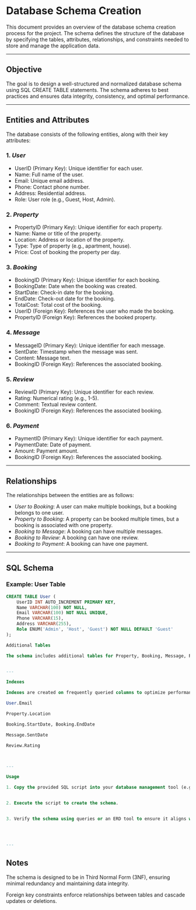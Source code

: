 # Database Schema Creation

This document provides an overview of the database schema creation process for the project. The schema defines the structure of the database by specifying the tables, attributes, relationships, and constraints needed to store and manage the application data.

---

## Objective

The goal is to design a well-structured and normalized database schema using SQL CREATE TABLE statements. The schema adheres to best practices and ensures data integrity, consistency, and optimal performance.

---

## Entities and Attributes

The database consists of the following entities, along with their key attributes:

### 1. *User*
- UserID (Primary Key): Unique identifier for each user.
- Name: Full name of the user.
- Email: Unique email address.
- Phone: Contact phone number.
- Address: Residential address.
- Role: User role (e.g., Guest, Host, Admin).

### 2. *Property*
- PropertyID (Primary Key): Unique identifier for each property.
- Name: Name or title of the property.
- Location: Address or location of the property.
- Type: Type of property (e.g., apartment, house).
- Price: Cost of booking the property per day.

### 3. *Booking*
- BookingID (Primary Key): Unique identifier for each booking.
- BookingDate: Date when the booking was created.
- StartDate: Check-in date for the booking.
- EndDate: Check-out date for the booking.
- TotalCost: Total cost of the booking.
- UserID (Foreign Key): References the user who made the booking.
- PropertyID (Foreign Key): References the booked property.

### 4. *Message*
- MessageID (Primary Key): Unique identifier for each message.
- SentDate: Timestamp when the message was sent.
- Content: Message text.
- BookingID (Foreign Key): References the associated booking.

### 5. *Review*
- ReviewID (Primary Key): Unique identifier for each review.
- Rating: Numerical rating (e.g., 1-5).
- Comment: Textual review content.
- BookingID (Foreign Key): References the associated booking.

### 6. *Payment*
- PaymentID (Primary Key): Unique identifier for each payment.
- PaymentDate: Date of payment.
- Amount: Payment amount.
- BookingID (Foreign Key): References the associated booking.

---

## Relationships

The relationships between the entities are as follows:
- *User to Booking*: A user can make multiple bookings, but a booking belongs to one user.
- *Property to Booking*: A property can be booked multiple times, but a booking is associated with one property.
- *Booking to Message*: A booking can have multiple messages.
- *Booking to Review*: A booking can have one review.
- *Booking to Payment*: A booking can have one payment.

---

## SQL Schema

### Example: User Table
```sql
CREATE TABLE User (
    UserID INT AUTO_INCREMENT PRIMARY KEY,
    Name VARCHAR(100) NOT NULL,
    Email VARCHAR(100) NOT NULL UNIQUE,
    Phone VARCHAR(15),
    Address VARCHAR(255),
    Role ENUM('Admin', 'Host', 'Guest') NOT NULL DEFAULT 'Guest'
);

Additional Tables

The schema includes additional tables for Property, Booking, Message, Review, and Payment. Each table contains well-defined attributes, primary keys, foreign keys, and constraints to enforce data integrity. Refer to the full SQL script in the project repository for detailed table definitions.


---

Indexes

Indexes are created on frequently queried columns to optimize performance:

User.Email

Property.Location

Booking.StartDate, Booking.EndDate

Message.SentDate

Review.Rating



---

Usage

1. Copy the provided SQL script into your database management tool (e.g., MySQL Workbench, PostgreSQL, SQLite).


2. Execute the script to create the schema.


3. Verify the schema using queries or an ERD tool to ensure it aligns with the design.




---
```
## Notes

The schema is designed to be in Third Normal Form (3NF), ensuring minimal redundancy and maintaining data integrity.

Foreign key constraints enforce relationships between tables and cascade updates or deletions.

